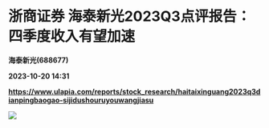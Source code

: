 # 浙商证券 海泰新光2023Q3点评报告：四季度收入有望加速
**海泰新光(688677)**

**2023-10-20 14:31**

**https://www.ulapia.com/reports/stock_research/haitaixinguang2023q3dianpingbaogao-sijidushouruyouwangjiasu**

![](https://img.ulapia.com/thumbnails/stock_research/20231020/H3_AP202310201602133724_1.jpg)